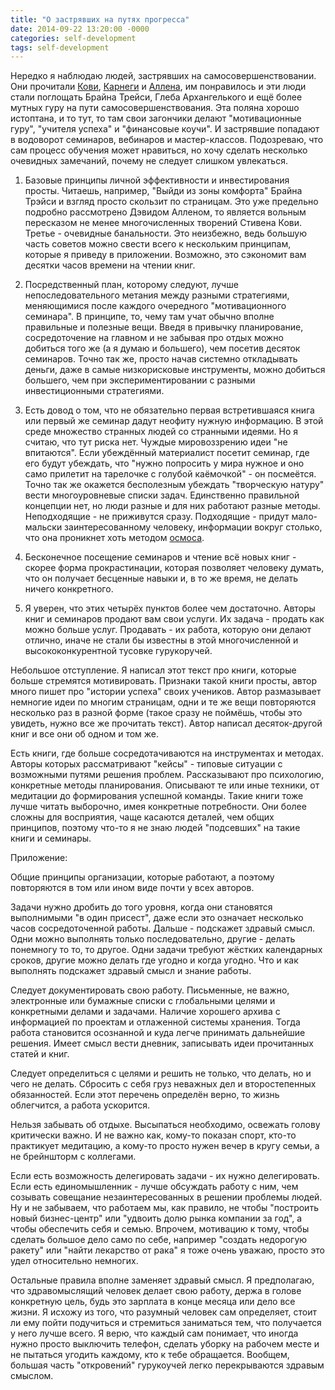 ```yaml
---
title: "О застрявших на путях прогресса"
date: 2014-09-22 13:20:00 -0000
categories: self-development
tags: self-development
---
```


Нередко я наблюдаю людей, застрявших на самосовершенствовании. Они прочитали [Кови](http://ru.wikipedia.org/wiki/%D0%9A%D0%BE%D0%B2%D0%B8,_%D0%A1%D1%82%D0%B8%D0%B2%D0%B5%D0%BD), [Карнеги](http://ru.wikipedia.org/wiki/%D0%9A%D0%B0%D1%80%D0%BD%D0%B5%D0%B3%D0%B8,_%D0%94%D0%B5%D0%B9%D0%BB) и [Аллена](http://ru.wikipedia.org/wiki/%D0%9A%D0%B0%D1%80%D0%BD%D0%B5%D0%B3%D0%B8,_%D0%94%D0%B5%D0%B9%D0%BB), им понравилось и эти люди стали поглощать Брайна Трейси, Глеба Архангелького и ещё более мутных гуру на пути самосовершенствования. Эта поляна хорошо истоптана, и то тут, то там свои загончики делают "мотивационные гуру", "учителя успеха" и "финансовые коучи". И застрявшие попадают в водоворот семинаров, вебинаров и мастер-классов. Подозреваю, что сам процесс обучения может нравиться, но хочу сделать несколько очевидных замечаний, почему не следует слишком увлекаться.

1) Базовые принципы личной эффективности и инвестирования просты. Читаешь, например, "Выйди из зоны комфорта" Брайна Трэйси и взгляд просто скользит по страницам. Это уже предельно подробно рассмотрено Дэвидом Алленом, то является вольным пересказом не менее многочисленных творений Стивена Кови. Третье - очевидные банальности. Это неизбежно, ведь большую часть советов можно свести всего к нескольким принципам, которые я приведу в приложении. Возможно, это сэкономит вам десятки часов времени на чтении книг.

2) Посредственный план, которому следуют, лучше непоследовательного метания между разными стратегиями, меняющимися после каждого очередного "мотивационного семинара". В принципе, то, чему там учат обычно вполне правильные и полезные вещи. Введя в привычку планирование, сосредоточение на главном и не забывая про отдых можно добиться того же (а я думаю и большего), чем посетив десяток семинаров. Точно так же, просто начав системно откладывать деньги, даже в самые низкорисковые инструменты, можно добиться большего, чем при экспериментировании с разными инвестиционными стратегиями.

3) Есть довод о том, что не обязательно первая встретившаяся книга или первый же семинар дадут неофиту нужную информацию. В этой среде множество странных людей со странными идеями. Но я считаю, что тут риска нет. Чуждые мировоззрению идеи "не впитаются". Если убеждённый материалист посетит семинар, где его будут убеждать, что "нужно попросить у мира нужное и оно само прилетит на тарелочке с голубой каёмочкой" - он посмеётся. Точно так же окажется бесполезным убеждать "творческую натуру" вести многоуровневые списки задач. Единственно правильной концепции нет, но люди разные и для них работают разные методы. Неподходящие - не приживутся сразу. Подходящие - придут мало-мальски заинтересованному человеку, информации вокруг столько, что она проникнет хоть методом [осмоса](https://ru.wikipedia.org/wiki/%D0%9E%D1%81%D0%BC%D0%BE%D1%81). 

4) Бесконечное посещение семинаров и чтение всё новых книг - скорее форма прокрастинации, которая позволяет человеку думать, что он получает бесценные навыки и, в то же время, не делать ничего конкретного.

5) Я уверен, что этих четырёх пунктов более чем достаточно. Авторы книг и семинаров продают вам свои услуги. Их задача - продать как можно больше услуг. Продавать - их работа, которую они делают отлично, иначе не стали бы известны в этой многочисленной и высококонкурентной тусовке гурукоручей. 

Небольшое отступление. Я написал этот текст про книги, которые больше стремятся мотивировать. Признаки такой книги просты, автор много пишет про "истории успеха" своих учеников. Автор размазывает немногие идеи по многим страницам, одни и те же вещи повторяются несколько раз в разной форме (такое сразу не поймёшь, чтобы это увидеть, нужно все же прочитать текст). Автор написал десяток-другой книг и все они об одном и том же.

Есть книги, где больше сосредотачиваются на инструментах и методах. Авторы которых рассматривают "кейсы" - типовые ситуации с возможными путями решения проблем. Рассказывают про психологию, конкретные методы планирования. Описывают те или иные техники, от медитации до формирования успешной команды. Такие книги тоже лучше читать выборочно, имея конкретные потребности. Они более сложны для восприятия, чаще касаются деталей, чем общих принципов, поэтому что-то я не знаю людей "подсевших" на такие книги и семинары. 

Приложение:

Общие принципы организации, которые работают, а поэтому повторяются в том или ином виде почти у всех авторов.  

Задачи нужно дробить до того уровня, когда они становятся выполнимыми "в один присест", даже если это означает несколько часов сосредоточенной работы. Дальше - подскажет здравый смысл. Одни можно выполнять только последовательно, другие - делать понемногу то то, то другое. Одни задачи требуют жёстких календарных сроков, другие можно делать где угодно и когда угодно. Что и как выполнять подскажет здравый смысл и знание работы.

Следует документировать свою работу. Письменные, не важно, электронные или бумажные списки с глобальными целями и конкретными делами и задачами. Наличие хорошего архива с информацией по проектам и отлаженной системы хранения. Тогда работа становится осознанной и куда легче принимать дальнейшие решения. Имеет смысл вести дневник, записывать идеи прочитанных статей и книг.

Следует определиться с целями и решить не только, что делать, но и чего не делать. Сбросить с себя груз неважных дел и второстепенных обязанностей. Если этот перечень определён верно, то жизнь облегчится, а работа ускорится. 

Нельзя забывать об отдыхе. Высыпаться необходимо, освежать голову критически важно. И не важно как, кому-то показан спорт, кто-то практикует медитацию, а кому-то просто нужен вечер в кругу семьи, а не брейншторм с коллегами.

Если есть возможность делегировать задачи - их нужно делегировать. Если есть единомышленник - лучше обсуждать работу с ним, чем созывать совещание незаинтересованных в решении проблемы людей. Ну и не забываем, что работаем мы, как правило, не чтобы "построить новый бизнес-центр" или "удвоить долю рынка компании за год", а чтобы обеспечить себя и семью. Впрочем, мотивацию к тому, чтобы сделать большое дело само по себе, например "создать недорогую ракету" или "найти лекарство от рака" я тоже очень уважаю, просто это удел относительно немногих.

Остальные правила вполне заменяет здравый смысл. Я предполагаю, что здравомыслящий человек делает свою работу, держа в голове конкретную цель, будь это зарплата в конце месяца или дело все жизни. Я исхожу из того, что разумный человек сам определяет, стоит ли ему пойти подучиться и стремиться заниматься тем, что получается у него лучше всего. Я верю, что каждый сам понимает, что иногда нужно просто выключить телефон, сделать уборку на рабочем месте и не пытаться угодить каждому, кто к тебе обращается. Вообщем, большая часть "откровений" гурукоучей легко перекрываются здравым смыслом.